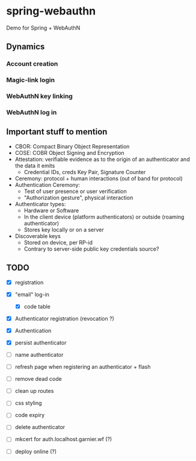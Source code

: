# spring-webauthn

Demo for Spring + WebAuthN


## Dynamics

### Account creation

### Magic-link login

### WebAuthN key linking

### WebAuthN log in

## Important stuff to mention

- CBOR: Compact Binary Object Representation
- COSE: COBR Object Signing and Encryption
- Attestation: verifiable evidence as to the origin of an authenticator and the data it emits
  - Credential IDs, creds Key Pair, Signature Counter
- Ceremony: protocol + human interactions (out of band for protocol)
- Authentication Ceremony: 
  - Test of user presence or user verification
  - "Authorization gesture", physical interaction
- Authenticator types:
  - Hardware or Software
  - In the client device (platform authenticators) or outside (roaming authenticator)
  - Stores key locally or on a server
- Discoverable keys
  - Stored on device, per RP-id
  - Contrary to server-side public key credentials source?

## TODO

- [x] registration
- [x] "email" log-in
  - [x] code table
- [x] Authenticator registration (revocation ?)
- [x] Authentication
- [x] persist authenticator
- [ ] name authenticator
- [ ] refresh page when registering an authenticator + flash
- [ ] remove dead code
- [ ] clean up routes
- [ ] css styling
- [ ] code expiry
- [ ] delete authenticator

- [ ] mkcert for auth.localhost.garnier.wf (?)
- [ ] deploy online (?)